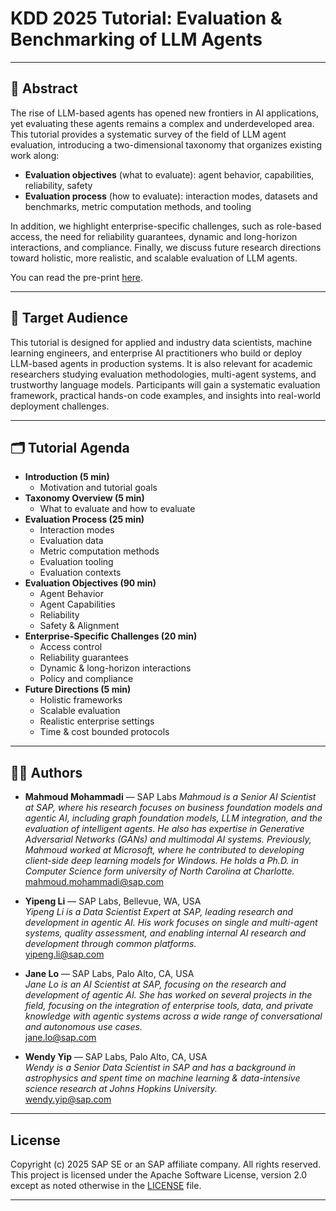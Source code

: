 # KDD 2025 Tutorial: Evaluation & Benchmarking of LLM Agents

---

## 📄 Abstract

The rise of LLM-based agents has opened new frontiers in AI applications, yet evaluating these agents remains a complex and underdeveloped area. This tutorial provides a systematic survey of the field of LLM agent evaluation, introducing a two-dimensional taxonomy that organizes existing work along:
- **Evaluation objectives** (what to evaluate): agent behavior, capabilities, reliability, safety
- **Evaluation process** (how to evaluate): interaction modes, datasets and benchmarks, metric computation methods, and tooling

In addition, we highlight enterprise-specific challenges, such as role-based access, the need for reliability guarantees, dynamic and long-horizon interactions, and compliance. Finally, we discuss future research directions toward holistic, more realistic, and scalable evaluation of LLM agents.

You can read the pre-print [here](https://arxiv.org/abs/2507.21504).

---

## 🎯 Target Audience

This tutorial is designed for applied and industry data scientists, machine learning engineers, and enterprise AI practitioners who build or deploy LLM-based agents in production systems. It is also relevant for academic researchers studying evaluation methodologies, multi-agent systems, and trustworthy language models. Participants will gain a systematic evaluation framework, practical hands-on code examples, and insights into real-world deployment challenges.

---

## 🗂️ Tutorial Agenda

- **Introduction (5 min)**
  - Motivation and tutorial goals
- **Taxonomy Overview (5 min)**
  - What to evaluate and how to evaluate
- **Evaluation Process (25 min)**
  - Interaction modes
  - Evaluation data
  - Metric computation methods
  - Evaluation tooling
  - Evaluation contexts
- **Evaluation Objectives (90 min)**
  - Agent Behavior
  - Agent Capabilities
  - Reliability
  - Safety & Alignment
- **Enterprise-Specific Challenges (20 min)**
  - Access control
  - Reliability guarantees
  - Dynamic & long-horizon interactions
  - Policy and compliance
- **Future Directions (5 min)**
  - Holistic frameworks
  - Scalable evaluation
  - Realistic enterprise settings
  - Time & cost bounded protocols

---

## 👩‍💻 Authors

- **Mahmoud Mohammadi** — SAP Labs 
  *Mahmoud is a Senior AI Scientist at SAP, where his research focuses on business foundation models and agentic AI, including graph foundation models, LLM integration, and the evaluation of intelligent agents. He also has expertise in Generative Adversarial Networks (GANs) and multimodal AI systems. Previously, Mahmoud worked at Microsoft, where he contributed to developing client-side deep learning models for Windows. He holds a Ph.D. in Computer Science form university of North Carolina at Charlotte.*  
  [mahmoud.mohammadi@sap.com](mailto:mahmoud.mohammadi@sap.com)

- **Yipeng Li** — SAP Labs, Bellevue, WA, USA  
  *Yipeng Li is a Data Scientist Expert at SAP, leading research and development in agentic AI. His work focuses on single and multi-agent systems, quality assessment, and enabling internal AI research and development through common platforms.*  
  [yipeng.li@sap.com](mailto:yipeng.li@sap.com)

- **Jane Lo** — SAP Labs, Palo Alto, CA, USA  
  *Jane Lo is an AI Scientist at SAP, focusing on the research and development of agentic AI. She has worked on several projects in the field, focusing on the integration of enterprise tools, data, and private knowledge with agentic systems across a wide range of conversational and autonomous use cases.*  
  [jane.lo@sap.com](mailto:jane.lo@sap.com)

- **Wendy Yip** — SAP Labs, Palo Alto, CA, USA  
  *Wendy is a Senior Data Scientist in SAP and has a background in astrophysics and spent time on machine learning \& data-intensive science research at Johns Hopkins University.*  
  [wendy.yip@sap.com](mailto:wendy.yip@sap.com)

---

## License

Copyright (c) 2025 SAP SE or an SAP affiliate company. All rights reserved. This project is licensed under the Apache Software License, version 2.0 except as noted otherwise in the [LICENSE](LICENSE) file.

---

